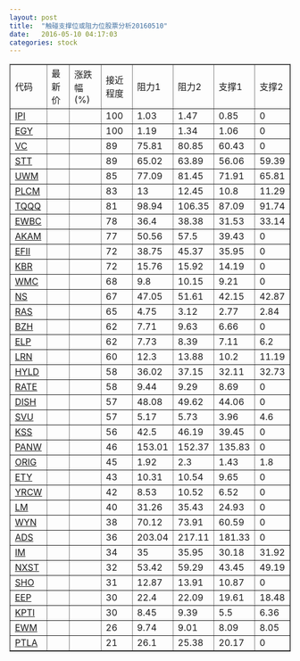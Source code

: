 ```yaml
---
layout: post
title:  "触碰支撑位或阻力位股票分析20160510"
date:   2016-05-10 04:17:03
categories: stock
---
```

<script type="text/javascript">
var stockList = []
stockList.push('gb_ipi');
stockList.push('gb_egy');
stockList.push('gb_vc');
stockList.push('gb_stt');
stockList.push('gb_uwm');
stockList.push('gb_plcm');
stockList.push('gb_tqqq');
stockList.push('gb_ewbc');
stockList.push('gb_akam');
stockList.push('gb_efii');
stockList.push('gb_kbr');
stockList.push('gb_wmc');
stockList.push('gb_ns');
stockList.push('gb_ras');
stockList.push('gb_bzh');
stockList.push('gb_elp');
stockList.push('gb_lrn');
stockList.push('gb_hyld');
stockList.push('gb_rate');
stockList.push('gb_dish');
stockList.push('gb_svu');
stockList.push('gb_kss');
stockList.push('gb_panw');
stockList.push('gb_orig');
stockList.push('gb_ety');
stockList.push('gb_yrcw');
stockList.push('gb_lm');
stockList.push('gb_wyn');
stockList.push('gb_ads');
stockList.push('gb_im');
stockList.push('gb_nxst');
stockList.push('gb_sho');
stockList.push('gb_eep');
stockList.push('gb_kpti');
stockList.push('gb_ewm');
stockList.push('gb_ptla');
</script>
<table border="1">
 <tr>
 <td>代码</td>
 <td>最新价</td>
 <td>涨跌幅(%)</td>
 <td>接近程度</td>
 <td>阻力1</td>
 <td>阻力2</td>
 <td>支撑1</td>
 <td>支撑2</td>
</tr>
  <tr id="ipi" class="green">
  <td><a href="http://stock.finance.sina.com.cn/usstock/quotes/IPI.html" target="_blank">IPI</a></td><td></td><td></td><td>100</td><td>1.03</td><td>1.47</td><td>0.85</td><td>0</td></tr>
  <tr id="egy" class="green">
  <td><a href="http://stock.finance.sina.com.cn/usstock/quotes/EGY.html" target="_blank">EGY</a></td><td></td><td></td><td>100</td><td>1.19</td><td>1.34</td><td>1.06</td><td>0</td></tr>
  <tr id="vc" class="red">
  <td><a href="http://stock.finance.sina.com.cn/usstock/quotes/VC.html" target="_blank">VC</a></td><td></td><td></td><td>89</td><td>75.81</td><td>80.85</td><td>60.43</td><td>0</td></tr>
  <tr id="stt" class="green">
  <td><a href="http://stock.finance.sina.com.cn/usstock/quotes/STT.html" target="_blank">STT</a></td><td></td><td></td><td>89</td><td>65.02</td><td>63.89</td><td>56.06</td><td>59.39</td></tr>
  <tr id="uwm" class="red">
  <td><a href="http://stock.finance.sina.com.cn/usstock/quotes/UWM.html" target="_blank">UWM</a></td><td></td><td></td><td>85</td><td>77.09</td><td>81.45</td><td>71.91</td><td>65.81</td></tr>
  <tr id="plcm" class="green">
  <td><a href="http://stock.finance.sina.com.cn/usstock/quotes/PLCM.html" target="_blank">PLCM</a></td><td></td><td></td><td>83</td><td>13</td><td>12.45</td><td>10.8</td><td>11.29</td></tr>
  <tr id="tqqq" class="green">
  <td><a href="http://stock.finance.sina.com.cn/usstock/quotes/TQQQ.html" target="_blank">TQQQ</a></td><td></td><td></td><td>81</td><td>98.94</td><td>106.35</td><td>87.09</td><td>91.74</td></tr>
  <tr id="ewbc" class="red">
  <td><a href="http://stock.finance.sina.com.cn/usstock/quotes/EWBC.html" target="_blank">EWBC</a></td><td></td><td></td><td>78</td><td>36.4</td><td>38.38</td><td>31.53</td><td>33.14</td></tr>
  <tr id="akam" class="red">
  <td><a href="http://stock.finance.sina.com.cn/usstock/quotes/AKAM.html" target="_blank">AKAM</a></td><td></td><td></td><td>77</td><td>50.56</td><td>57.5</td><td>39.43</td><td>0</td></tr>
  <tr id="efii" class="red">
  <td><a href="http://stock.finance.sina.com.cn/usstock/quotes/EFII.html" target="_blank">EFII</a></td><td></td><td></td><td>72</td><td>38.75</td><td>45.37</td><td>35.95</td><td>0</td></tr>
  <tr id="kbr" class="green">
  <td><a href="http://stock.finance.sina.com.cn/usstock/quotes/KBR.html" target="_blank">KBR</a></td><td></td><td></td><td>72</td><td>15.76</td><td>15.92</td><td>14.19</td><td>0</td></tr>
  <tr id="wmc" class="green">
  <td><a href="http://stock.finance.sina.com.cn/usstock/quotes/WMC.html" target="_blank">WMC</a></td><td></td><td></td><td>68</td><td>9.8</td><td>10.15</td><td>9.21</td><td>0</td></tr>
  <tr id="ns" class="red">
  <td><a href="http://stock.finance.sina.com.cn/usstock/quotes/NS.html" target="_blank">NS</a></td><td></td><td></td><td>67</td><td>47.05</td><td>51.61</td><td>42.15</td><td>42.87</td></tr>
  <tr id="ras" class="green">
  <td><a href="http://stock.finance.sina.com.cn/usstock/quotes/RAS.html" target="_blank">RAS</a></td><td></td><td></td><td>65</td><td>4.75</td><td>3.12</td><td>2.77</td><td>2.84</td></tr>
  <tr id="bzh" class="red">
  <td><a href="http://stock.finance.sina.com.cn/usstock/quotes/BZH.html" target="_blank">BZH</a></td><td></td><td></td><td>62</td><td>7.71</td><td>9.63</td><td>6.66</td><td>0</td></tr>
  <tr id="elp" class="red">
  <td><a href="http://stock.finance.sina.com.cn/usstock/quotes/ELP.html" target="_blank">ELP</a></td><td></td><td></td><td>62</td><td>7.73</td><td>8.39</td><td>7.11</td><td>6.2</td></tr>
  <tr id="lrn" class="red">
  <td><a href="http://stock.finance.sina.com.cn/usstock/quotes/LRN.html" target="_blank">LRN</a></td><td></td><td></td><td>60</td><td>12.3</td><td>13.88</td><td>10.2</td><td>11.19</td></tr>
  <tr id="hyld" class="green">
  <td><a href="http://stock.finance.sina.com.cn/usstock/quotes/HYLD.html" target="_blank">HYLD</a></td><td></td><td></td><td>58</td><td>36.02</td><td>37.15</td><td>32.11</td><td>32.73</td></tr>
  <tr id="rate" class="red">
  <td><a href="http://stock.finance.sina.com.cn/usstock/quotes/RATE.html" target="_blank">RATE</a></td><td></td><td></td><td>58</td><td>9.44</td><td>9.29</td><td>8.69</td><td>0</td></tr>
  <tr id="dish" class="red">
  <td><a href="http://stock.finance.sina.com.cn/usstock/quotes/DISH.html" target="_blank">DISH</a></td><td></td><td></td><td>57</td><td>48.08</td><td>49.62</td><td>44.06</td><td>0</td></tr>
  <tr id="svu" class="green">
  <td><a href="http://stock.finance.sina.com.cn/usstock/quotes/SVU.html" target="_blank">SVU</a></td><td></td><td></td><td>57</td><td>5.17</td><td>5.73</td><td>3.96</td><td>4.6</td></tr>
  <tr id="kss" class="red">
  <td><a href="http://stock.finance.sina.com.cn/usstock/quotes/KSS.html" target="_blank">KSS</a></td><td></td><td></td><td>56</td><td>42.5</td><td>46.19</td><td>39.45</td><td>0</td></tr>
  <tr id="panw" class="green">
  <td><a href="http://stock.finance.sina.com.cn/usstock/quotes/PANW.html" target="_blank">PANW</a></td><td></td><td></td><td>46</td><td>153.01</td><td>152.37</td><td>135.83</td><td>0</td></tr>
  <tr id="orig" class="green">
  <td><a href="http://stock.finance.sina.com.cn/usstock/quotes/ORIG.html" target="_blank">ORIG</a></td><td></td><td></td><td>45</td><td>1.92</td><td>2.3</td><td>1.43</td><td>1.8</td></tr>
  <tr id="ety" class="green">
  <td><a href="http://stock.finance.sina.com.cn/usstock/quotes/ETY.html" target="_blank">ETY</a></td><td></td><td></td><td>43</td><td>10.31</td><td>10.54</td><td>9.65</td><td>0</td></tr>
  <tr id="yrcw" class="red">
  <td><a href="http://stock.finance.sina.com.cn/usstock/quotes/YRCW.html" target="_blank">YRCW</a></td><td></td><td></td><td>42</td><td>8.53</td><td>10.52</td><td>6.52</td><td>0</td></tr>
  <tr id="lm" class="red">
  <td><a href="http://stock.finance.sina.com.cn/usstock/quotes/LM.html" target="_blank">LM</a></td><td></td><td></td><td>40</td><td>31.26</td><td>35.43</td><td>24.93</td><td>0</td></tr>
  <tr id="wyn" class="green">
  <td><a href="http://stock.finance.sina.com.cn/usstock/quotes/WYN.html" target="_blank">WYN</a></td><td></td><td></td><td>38</td><td>70.12</td><td>73.91</td><td>60.59</td><td>0</td></tr>
  <tr id="ads" class="green">
  <td><a href="http://stock.finance.sina.com.cn/usstock/quotes/ADS.html" target="_blank">ADS</a></td><td></td><td></td><td>36</td><td>203.04</td><td>217.11</td><td>181.33</td><td>0</td></tr>
  <tr id="im" class="red">
  <td><a href="http://stock.finance.sina.com.cn/usstock/quotes/IM.html" target="_blank">IM</a></td><td></td><td></td><td>34</td><td>35</td><td>35.95</td><td>30.18</td><td>31.92</td></tr>
  <tr id="nxst" class="red">
  <td><a href="http://stock.finance.sina.com.cn/usstock/quotes/NXST.html" target="_blank">NXST</a></td><td></td><td></td><td>32</td><td>53.42</td><td>59.29</td><td>43.45</td><td>49.19</td></tr>
  <tr id="sho" class="green">
  <td><a href="http://stock.finance.sina.com.cn/usstock/quotes/SHO.html" target="_blank">SHO</a></td><td></td><td></td><td>31</td><td>12.87</td><td>13.91</td><td>10.87</td><td>0</td></tr>
  <tr id="eep" class="green">
  <td><a href="http://stock.finance.sina.com.cn/usstock/quotes/EEP.html" target="_blank">EEP</a></td><td></td><td></td><td>30</td><td>22.4</td><td>22.09</td><td>19.61</td><td>18.48</td></tr>
  <tr id="kpti" class="red">
  <td><a href="http://stock.finance.sina.com.cn/usstock/quotes/KPTI.html" target="_blank">KPTI</a></td><td></td><td></td><td>30</td><td>8.45</td><td>9.39</td><td>5.5</td><td>6.36</td></tr>
  <tr id="ewm" class="green">
  <td><a href="http://stock.finance.sina.com.cn/usstock/quotes/EWM.html" target="_blank">EWM</a></td><td></td><td></td><td>26</td><td>9.74</td><td>9.01</td><td>8.09</td><td>8.05</td></tr>
  <tr id="ptla" class="red">
  <td><a href="http://stock.finance.sina.com.cn/usstock/quotes/PTLA.html" target="_blank">PTLA</a></td><td></td><td></td><td>21</td><td>26.1</td><td>25.38</td><td>20.17</td><td>0</td></tr>
</table>
